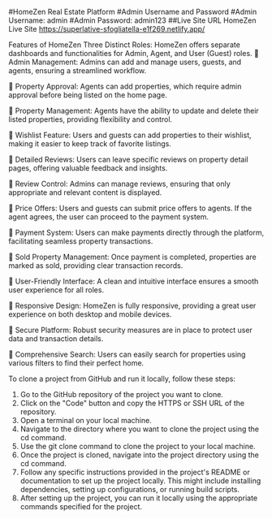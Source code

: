 #HomeZen Real Estate Platform
#Admin Username and Password
#Admin Username: admin
#Admin Password: admin123
##Live Site URL
HomeZen Live Site
https://superlative-sfogliatella-e1f269.netlify.app/

Features of HomeZen
Three Distinct Roles: HomeZen offers separate dashboards and functionalities for Admin, Agent, and User (Guest) roles.
🔹 Admin Management: Admins can add and manage users, guests, and agents, ensuring a streamlined workflow.

🔹 Property Approval: Agents can add properties, which require admin approval before being listed on the home page.

🔹 Property Management: Agents have the ability to update and delete their listed properties, providing flexibility and control.

🔹 Wishlist Feature: Users and guests can add properties to their wishlist, making it easier to keep track of favorite listings.

🔹 Detailed Reviews: Users can leave specific reviews on property detail pages, offering valuable feedback and insights.

🔹 Review Control: Admins can manage reviews, ensuring that only appropriate and relevant content is displayed.

🔹 Price Offers: Users and guests can submit price offers to agents. If the agent agrees, the user can proceed to the payment system.

🔹 Payment System: Users can make payments directly through the platform, facilitating seamless property transactions.

🔹 Sold Property Management: Once payment is completed, properties are marked as sold, providing clear transaction records.

🔹 User-Friendly Interface: A clean and intuitive interface ensures a smooth user experience for all roles.

🔹 Responsive Design: HomeZen is fully responsive, providing a great user experience on both desktop and mobile devices.

🔹 Secure Platform: Robust security measures are in place to protect user data and transaction details.

🔹 Comprehensive Search: Users can easily search for properties using various filters to find their perfect home.




To clone a project from GitHub and run it locally, follow these steps:

1. Go to the GitHub repository of the project you want to clone.
2. Click on the "Code" button and copy the HTTPS or SSH URL of the repository.
3. Open a terminal on your local machine.
4. Navigate to the directory where you want to clone the project using the cd command.
5. Use the git clone <repository URL> command to clone the project to your local machine.
6. Once the project is cloned, navigate into the project directory using the cd command.
7. Follow any specific instructions provided in the project's README or documentation to set up the project locally. This might include installing dependencies, setting up configurations, or running build scripts.
8. After setting up the project, you can run it locally using the appropriate commands specified for the project.
